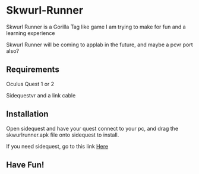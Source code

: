 # Skwurl-Runner

Skwurl Runner is a Gorilla Tag like game I am trying to make for fun and a learning experience

Skwurl Runner will be coming to applab in the future, and maybe a pcvr port also?

## Requirements

Oculus Quest 1 or 2

Sidequestvr and a link cable

## Installation

Open sidequest and have your quest connect to your pc, and drag the skwurlrunner.apk file onto sidequest to install.

If you need sidequest, go to this link [Here](https://sidequestvr.com/)

## Have Fun!
